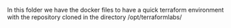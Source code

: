 In this folder we have the docker files to have a quick terraform environment with the repository cloned in the directory /opt/terraformlabs/
